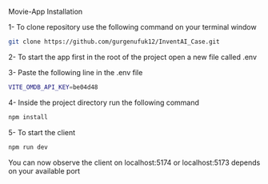 Movie-App Installation

1- To clone repository use the following command on your terminal window

```bash
git clone https://github.com/gurgenufuk12/InventAI_Case.git
```

2- To start the app first in the root of the project open a new file called .env

3- Paste the following line in the .env file

```bash
VITE_OMDB_API_KEY=be04d48
```

4- Inside the project directory run the following command

```bash
npm install
```

5- To start the client

```bash
npm run dev
```

You can now observe the client on localhost:5174 or localhost:5173 depends on your available port 


